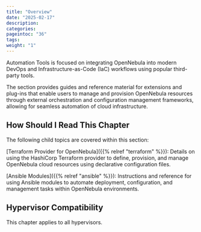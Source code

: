 ```yaml
---
title: "Overview"
date: "2025-02-17"
description:
categories:
pageintoc: "36"
tags:
weight: "1"
---
```


<a id="automation-tools"></a>

<!--# Overview -->

Automation Tools is focused on integrating OpenNebula into modern DevOps and Infrastructure-as-Code (IaC) workflows using popular third-party tools.

The section provides guides and reference material for extensions and plug-ins that enable users to manage and provision OpenNebula resources through external orchestration and configuration management frameworks, allowing for seamless automation of cloud infrastructure.


## How Should I Read This Chapter

The following child topics are covered within this section:

[Terraform Provider for OpenNebula]({{% relref "terraform" %}}): Details on using the HashiCorp Terraform provider to define, provision, and manage OpenNebula cloud resources using declarative configuration files.

[Ansible Modules]({{% relref "ansible" %}}): Instructions and reference for using Ansible modules to automate deployment, configuration, and management tasks within OpenNebula environments.


## Hypervisor Compatibility

This chapter applies to all hypervisors.
